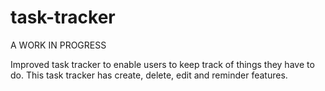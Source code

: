 # task-tracker
A WORK IN PROGRESS

Improved task tracker to enable users to keep track of things they have to do. 
This task tracker has create, delete, edit and reminder features. 
